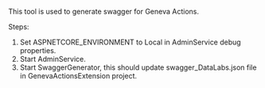 This tool is used to generate swagger for Geneva Actions.

Steps:

1. Set ASPNETCORE_ENVIRONMENT to Local in AdminService debug properties.
2. Start AdminService.
3. Start SwaggerGenerator, this should update swagger_DataLabs.json file in GenevaActionsExtension project.